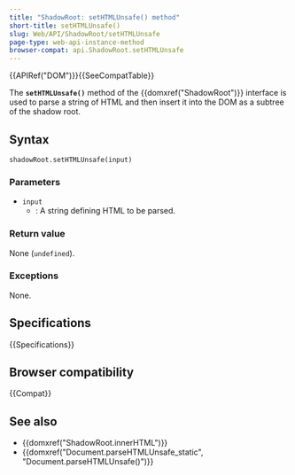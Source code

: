 ```yaml
---
title: "ShadowRoot: setHTMLUnsafe() method"
short-title: setHTMLUnsafe()
slug: Web/API/ShadowRoot/setHTMLUnsafe
page-type: web-api-instance-method
browser-compat: api.ShadowRoot.setHTMLUnsafe
---
```


{{APIRef("DOM")}}{{SeeCompatTable}}

The **`setHTMLUnsafe()`** method of the {{domxref("ShadowRoot")}} interface is used to parse a string of HTML and then insert it into the DOM as a subtree of the shadow root.

## Syntax

```js-nolint
shadowRoot.setHTMLUnsafe(input)
```

### Parameters

- `input`
  - : A string defining HTML to be parsed.

### Return value

None (`undefined`).

### Exceptions

None.

## Specifications

{{Specifications}}

## Browser compatibility

{{Compat}}

## See also

- {{domxref("ShadowRoot.innerHTML")}}
- {{domxref("Document.parseHTMLUnsafe_static", "Document.parseHTMLUnsafe()")}}
